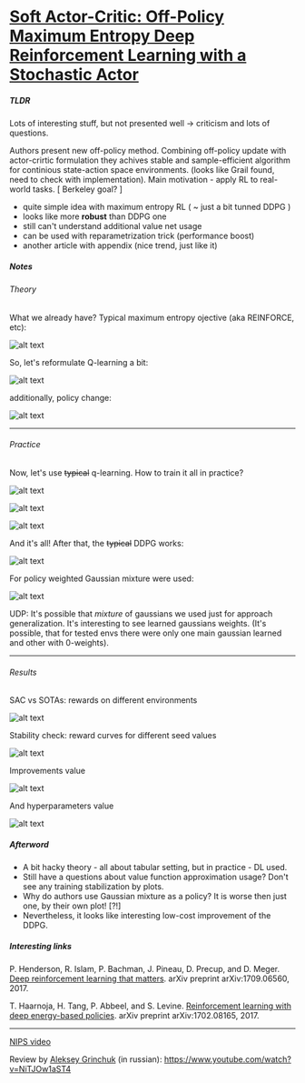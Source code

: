 # [Soft Actor-Critic: Off-Policy Maximum Entropy Deep Reinforcement Learning with a Stochastic Actor](https://arxiv.org/abs/1801.01290)

##### TLDR

Lots of interesting stuff, but not presented well -> criticism and lots of questions.

Authors present new off-policy method. Combining off-policy update with actor-crirtic formulation they achives stable and sample-efficient algorithm for continious state-action space environments. (looks like Grail found, need to check  with implementation). Main motivation - apply RL to real-world tasks. [ Berkeley goal? ]

- quite simple idea with maximum entropy RL ( ~ just a bit tunned DDPG )
- looks like more **robust** than DDPG one
- still can't understand additional value net usage
- can be used with reparametrization trick (performance boost)
- another article with appendix (nice trend, just like it)

##### Notes

###### Theory

What we already have? Typical maximum entropy ojective (aka REINFORCE, etc):

![alt text](./1801_soft_ac/f1.png)

So, let's reformulate Q-learning a bit:

![alt text](./1801_soft_ac/soft_theory.png)

additionally, policy change:

![alt text](./1801_soft_ac/soft_policy.png)

----

###### Practice

Now, let's use ~~typical~~ q-learning. How to train it all in practice?

![alt text](./1801_soft_ac/value_update.png)

![alt text](./1801_soft_ac/qvalue_update.png)

![alt text](./1801_soft_ac/policy_update.png)



And it's all! After that, the ~~typical~~ DDPG works:



![alt text](./1801_soft_ac/algorithm.png)



For policy weighted Gaussian mixture were used:

![alt text](./1801_soft_ac/policy.png)

UDP: It's possible that *mixture* of gaussians we used just for approach generalization. It's interesting to see learned gaussians weights. (It's possible, that for tested envs there were only one main gaussian learned and other with 0-weights).

---

###### Results

SAC vs SOTAs: rewards on different environments

![alt text](./1801_soft_ac/results_envs.png)



Stability check: reward curves for different seed values

![alt text](./1801_soft_ac/results_seeds.png)

Improvements value

![alt text](./1801_soft_ac/results_improvements.png)

And hyperparameters value

![alt text](./1801_soft_ac/results_hyperparams.png)



##### Afterword

- A bit hacky theory - all about tabular setting, but in practice - DL used.
- Still have a questions about value function approximation usage? Don't see any training stabilization by plots.
- Why do authors use Gaussian mixture as a policy? It is worse then just one, by their own plot! [?!]
- Nevertheless, it looks like interesting low-cost improvement of the DDPG.

##### Interesting links

P. Henderson, R. Islam, P. Bachman, J. Pineau, D. Precup, and D. Meger. [Deep reinforcement learning that matters](https://arxiv.org/abs/1709.06560). arXiv preprint arXiv:1709.06560, 2017.

T. Haarnoja, H. Tang, P. Abbeel, and S. Levine. [Reinforcement learning with deep energy-based policies](https://arxiv.org/abs/1702.08165). arXiv preprint arXiv:1702.08165, 2017.

---

[NIPS video](https://vimeo.com/252185258)

Review by [Aleksey Grinchuk](https://github.com/AlexGrinch) (in russian): https://www.youtube.com/watch?v=NiTJOw1aST4